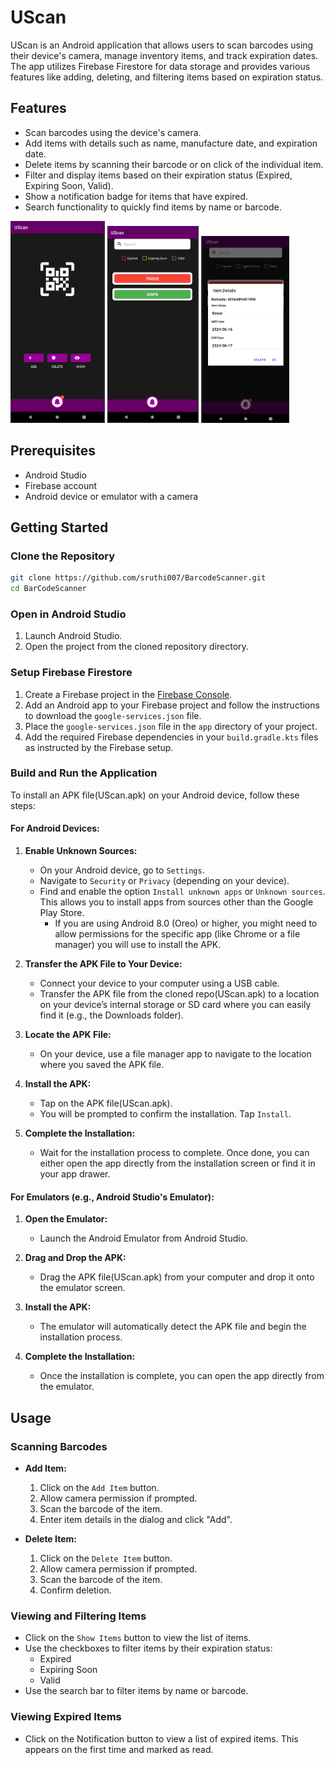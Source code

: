 # UScan

UScan is an Android application that allows users to scan barcodes using their device's camera, manage inventory items, and track expiration dates. The app utilizes Firebase Firestore for data storage and provides various features like adding, deleting, and filtering items based on expiration status.

## Features

- Scan barcodes using the device's camera.
- Add items with details such as name, manufacture date, and expiration date.
- Delete items by scanning their barcode or on click of the individual item.
- Filter and display items based on their expiration status (Expired, Expiring Soon, Valid).
- Show a notification badge for items that have expired.
- Search functionality to quickly find items by name or barcode.

<img src=".images/app_page1.png" alt="App UI" style="width:30%;">  <img src=".images/app_page2.png" alt="App UI" style="width:29%;">  <img src=".images/app_page3.png" alt="App UI" style="width:28%;">

## Prerequisites

- Android Studio
- Firebase account
- Android device or emulator with a camera

## Getting Started

### Clone the Repository

```bash
git clone https://github.com/sruthi007/BarcodeScanner.git
cd BarCodeScanner
```

### Open in Android Studio

1. Launch Android Studio.
2. Open the project from the cloned repository directory.

### Setup Firebase Firestore

1. Create a Firebase project in the [Firebase Console](https://console.firebase.google.com/).
2. Add an Android app to your Firebase project and follow the instructions to download the `google-services.json` file.
3. Place the `google-services.json` file in the `app` directory of your project.
4. Add the required Firebase dependencies in your `build.gradle.kts` files as instructed by the Firebase setup.

### Build and Run the Application

To install an APK file(UScan.apk) on your Android device, follow these steps:

#### For Android Devices:

1. **Enable Unknown Sources:**
   - On your Android device, go to `Settings`.
   - Navigate to `Security` or `Privacy` (depending on your device).
   - Find and enable the option `Install unknown apps` or `Unknown sources`. This allows you to install apps from sources other than the Google Play Store.
     - If you are using Android 8.0 (Oreo) or higher, you might need to allow permissions for the specific app (like Chrome or a file manager) you will use to install the APK.

2. **Transfer the APK File to Your Device:**
   - Connect your device to your computer using a USB cable.
   - Transfer the APK file from the cloned repo(UScan.apk) to a location on your device’s internal storage or SD card where you can easily find it (e.g., the Downloads folder).

3. **Locate the APK File:**
   - On your device, use a file manager app to navigate to the location where you saved the APK file.

4. **Install the APK:**
   - Tap on the APK file(UScan.apk).
   - You will be prompted to confirm the installation. Tap `Install`.

5. **Complete the Installation:**
   - Wait for the installation process to complete. Once done, you can either open the app directly from the installation screen or find it in your app drawer.

#### For Emulators (e.g., Android Studio's Emulator):

1. **Open the Emulator:**
   - Launch the Android Emulator from Android Studio.

2. **Drag and Drop the APK:**
   - Drag the APK file(UScan.apk) from your computer and drop it onto the emulator screen.

3. **Install the APK:**
   - The emulator will automatically detect the APK file and begin the installation process.

4. **Complete the Installation:**
   - Once the installation is complete, you can open the app directly from the emulator.

## Usage

### Scanning Barcodes

- **Add Item:**
  1. Click on the `Add Item` button.
  2. Allow camera permission if prompted.
  3. Scan the barcode of the item.
  4. Enter item details in the dialog and click "Add".

- **Delete Item:**
  1. Click on the `Delete Item` button.
  2. Allow camera permission if prompted.
  3. Scan the barcode of the item.
  4. Confirm deletion.

### Viewing and Filtering Items

- Click on the `Show Items` button to view the list of items.
- Use the checkboxes to filter items by their expiration status:
  - Expired
  - Expiring Soon
  - Valid
- Use the search bar to filter items by name or barcode.

### Viewing Expired Items

- Click on the Notification button to view a list of expired items. This appears on the first time and marked as read.


